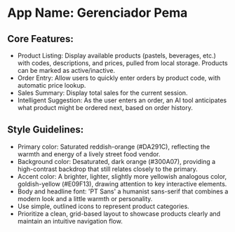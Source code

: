 # **App Name**: Gerenciador Pema

## Core Features:

- Product Listing: Display available products (pastels, beverages, etc.) with codes, descriptions, and prices, pulled from local storage. Products can be marked as active/inactive.
- Order Entry: Allow users to quickly enter orders by product code, with automatic price lookup.
- Sales Summary: Display total sales for the current session.
- Intelligent Suggestion: As the user enters an order, an AI tool anticipates what product might be ordered next, based on order history.

## Style Guidelines:

- Primary color: Saturated reddish-orange (#DA291C), reflecting the warmth and energy of a lively street food vendor.
- Background color: Desaturated, dark orange (#300A07), providing a high-contrast backdrop that still relates closely to the primary.
- Accent color: A brighter, lighter, slightly more yellowish analogous color, goldish-yellow (#E09F13), drawing attention to key interactive elements.
- Body and headline font: 'PT Sans' a humanist sans-serif that combines a modern look and a little warmth or personality.
- Use simple, outlined icons to represent product categories.
- Prioritize a clean, grid-based layout to showcase products clearly and maintain an intuitive navigation flow.